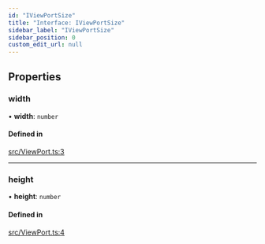 ```yaml
---
id: "IViewPortSize"
title: "Interface: IViewPortSize"
sidebar_label: "IViewPortSize"
sidebar_position: 0
custom_edit_url: null
---
```


## Properties

### width

• **width**: `number`

#### Defined in

[src/ViewPort.ts:3](https://github.com/canvg/canvg/blob/5c58ee8/src/ViewPort.ts#L3)

___

### height

• **height**: `number`

#### Defined in

[src/ViewPort.ts:4](https://github.com/canvg/canvg/blob/5c58ee8/src/ViewPort.ts#L4)
